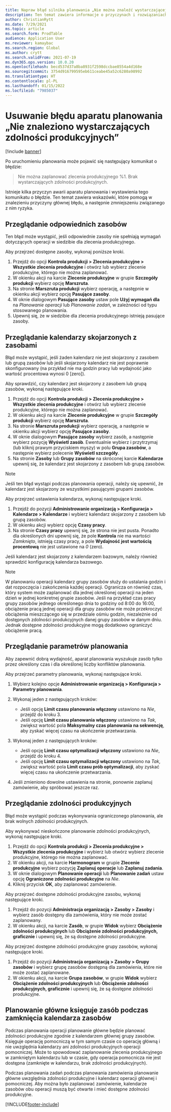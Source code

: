 ```yaml
---
title: Napraw błąd silnika planowania „Nie można znaleźć wystarczającej pojemności” i skończoną pojemność
description: Ten temat zawiera informacje o przyczynach i rozwiązaniach problemu polegającego na tym, że nie można zaplanować zlecenia produkcyjnego %1. Nie znaleziono wystarczających zdolności produkcyjnych”.
author: ChristianRytt
ms.date: 7/29/2021
ms.topic: article
ms.search.form: ProdTable
audience: Application User
ms.reviewer: kamaybac
ms.search.region: Global
ms.author: crytt
ms.search.validFrom: 2021-07-19
ms.dyn365.ops.version: 10.0.20
ms.openlocfilehash: becd537d37a8ba8931f2598dccbae8554a4d168e
ms.sourcegitcommit: 3754d916799595eb611ceabe45a52c6280a98992
ms.translationtype: HT
ms.contentlocale: pl-PL
ms.lasthandoff: 01/15/2022
ms.locfileid: "7985037"
---
```

# <a name="fix-the-not-enough-capacity-could-be-found-scheduling-engine-error"></a>Usuwanie błędu aparatu planowania „Nie znaleziono wystarczających zdolności produkcyjnych”

[!include [banner](../includes/banner.md)]

Po uruchomieniu planowania może pojawić się następujący komunikat o błędzie:

> Nie można zaplanować zlecenia produkcyjnego %1. Brak wystarczających zdolności produkcyjnych.

Istnieje kilka przyczyn awarii aparatu planowania i wystawienia tego komunikatu o błędzie. Ten temat zawiera wskazówki, które pomogą w znalezieniu przyczyny głównej błędu, a następnie zmniejszeniu związanego z nim ryzyka.

## <a name="review-the-applicable-resources"></a>Przeglądanie odpowiednich zasobów

Ten błąd może wystąpić, jeśli odpowiednie zasoby nie spełniają wymagań dotyczących operacji w siedzibie dla zlecenia produkcyjnego.

Aby przejrzeć dostępne zasoby, wykonaj poniższe kroki.

1. Przejdź do opcji **Kontrola produkcji \> Zlecenia produkcyjne \> Wszystkie zlecenia produkcyjne** i otwórz lub wybierz zlecenie produkcyjne, którego nie można zaplanować.
1. W okienku akcji na karcie **Zlecenie produkcyjne** w grupie **Szczegóły produkcji** wybierz opcję **Marszruta**.
1. Na stronie **Marszruta produkcji** wybierz operację, a następnie w okienku akcji wybierz opcję **Pasujące zasoby**.
1. W oknie dialogowym **Pasujące zasoby** ustaw pole **Użyj wymagań dla** na *Planowanie operacji* lub *Planowanie zadań*, w zależności od typu stosowanego planowania.
1. Upewnij się, że w siedzibie dla zlecenia produkcyjnego istnieją pasujące zasoby.

## <a name="review-the-calendars-that-are-associated-with-resources"></a>Przeglądanie kalendarzy skojarzonych z zasobami

Błąd może wystąpić, jeśli żaden kalendarz nie jest skojarzony z zasobem lub grupą zasobów lub jeśli skojarzony kalendarz nie jest poprawnie skonfigurowany (na przykład nie ma godzin pracy lub wydajność jako wartość procentowa wynosi 0 \[zero\]).

Aby sprawdzić, czy kalendarz jest skojarzony z zasobem lub grupą zasobów, wykonaj następujące kroki.

1. Przejdź do opcji **Kontrola produkcji \> Zlecenia produkcyjne \> Wszystkie zlecenia produkcyjne** i otwórz lub wybierz zlecenie produkcyjne, którego nie można zaplanować.
1. W okienku akcji na karcie **Zlecenie produkcyjne** w grupie **Szczegóły produkcji** wybierz opcję **Marszruta**.
1. Na stronie **Marszruta produkcji** wybierz operację, a następnie w okienku akcji wybierz opcję **Pasujące zasoby**.
1. W oknie dialogowym **Pasujące zasoby** wybierz zasób, a następnie wybierz pozycję **Wyświetl zasób**. Ewentualnie wybierz i przytrzymaj (lub kliknij prawym przyciskiem myszy) w polu **Grupa zasobów**, a następnie wybierz polecenie **Wyświetl szczegóły**.
1. Na stronie **Zasoby** lub **Grupy zasobów** na skróconej karcie **Kalendarze** upewnij się, że kalendarz jest skojarzony z zasobem lub grupą zasobów.

> [!NOTE]
> Jeśli ten błąd wystąpi podczas planowania operacji, należy się upewnić, że kalendarz jest skojarzony ze wszystkimi pasującymi grupami zasobów.

Aby przejrzeć ustawienia kalendarza, wykonaj następujące kroki.

1. Przejdź do pozycji **Administrowanie organizacją \> Konfiguracja \> Kalendarze \> Kalendarze** i wybierz kalendarz skojarzony z zasobem lub grupą zasobów.
1. W okienku akcji wybierz opcję **Czasy pracy**.
1. Na stronie **Czasy pracy** upewnij się, że strona nie jest pusta. Ponadto dla określonych dni upewnij się, że pole **Kontrola** nie ma wartości *Zamknięto*, istnieją czasy pracy, a pole **Wydajność jest wartością procentową** nie jest ustawione na *0* (zero).

Jeśli kalendarz jest skojarzony z kalendarzem bazowym, należy również sprawdzić konfigurację kalendarza bazowego.

> [!NOTE]
> W planowaniu operacji kalendarz grupy zasobów służy do ustalania godzin i dat rozpoczęcia i zakończenia każdej operacji. Ogranicza on również czas, który system może zaplanować dla jednej określonej operacji na jeden dzień w jednej konkretnej grupie zasobów. Jeśli na przykład czas pracy grupy zasobów jednego określonego dnia to godziny od 8:00 do 16:00, obciążenie pracą jednej operacji dla grupy zasobów nie może przekroczyć obciążenia mieszczącego się w przedziale ośmiu godzin, niezależnie od dostępnych zdolności produkcyjnych danej grupy zasobów w danym dniu. Jednak dostępne zdolności produkcyjne mogą dodatkowo ograniczyć obciążenie pracą.

## <a name="review-the-scheduling-parameters"></a>Przeglądanie parametrów planowania

Aby zapewnić dobrą wydajność, aparat planowania wyszukuje zasób tylko przez określony czas i dla określonej liczby konfliktów planowania.

Aby przejrzeć parametry planowania, wykonaj następujące kroki.

1. Wybierz kolejno opcje **Administrowanie organizacją \> Konfiguracja \> Parametry planowania**.
1. Wykonaj jeden z następujących kroków:

    - Jeśli opcję **Limit czasu planowania włączony** ustawiono na *Nie*, przejdź do kroku 3.
    - Jeśli opcję **Limit czasu planowania włączony** ustawiono na *Tak*, zwiększ wartość pola **Maksymalny czas planowania na sekwencję**, aby zyskać więcej czasu na ukończenie przetwarzania.

1. Wykonaj jeden z następujących kroków:

    - Jeśli opcję **Limit czasu optymalizacji włączony** ustawiono na *Nie*, przejdź do kroku 4.
    - Jeśli opcję **Limit czasu optymalizacji włączony** ustawiono na *Tak*, zwiększ wartość pola **Limit czasu prób optymalizacji**, aby zyskać więcej czasu na ukończenie przetwarzania.

1. Jeśli zmieniono dowolne ustawienia na stronie, ponownie zaplanuj zamówienie, aby spróbować jeszcze raz.

## <a name="review-capacity"></a>Przeglądanie zdolności produkcyjnych

Błąd może wystąpić podczas wykonywania ograniczonego planowania, ale brak wolnych zdolności produkcyjnych.

Aby wykonywać nieskończone planowanie zdolności produkcyjnych, wykonaj następujące kroki.

1. Przejdź do opcji **Kontrola produkcji \> Zlecenia produkcyjne \> Wszystkie zlecenia produkcyjne** i wybierz lub otwórz wybierz zlecenie produkcyjne, którego nie można zaplanować.
1. W okienku akcji, na karcie **Harmonogram** w grupie **Zlecenie produkcyjne** wybierz pozycję **Zaplanuj operacje** lub **Zaplanuj zadania**.
1. W oknie dialogowym **Planowanie operacji** lub **Planowanie zadań** ustaw opcję **Ograniczone zdolności produkcyjne** na *Nie*.
1. Kliknij przycisk **OK**, aby zaplanować zamówienie.

Aby przejrzeć dostępne zdolności produkcyjne zasobu, wykonaj następujące kroki.

1. Przejdź do pozycji **Administracja organizacją \> Zasoby \> Zasoby** i wybierz zasób dostępny dla zamówienia, który nie może zostać zaplanowany.
1. W okienku akcji, na karcie **Zasób**, w grupie **Widok** wybierz **Obciążenie zdolności produkcyjnych** lub **Obciążenie zdolności produkcyjnych, graficznie** i upewnij się, że są dostępne zdolności produkcyjne.

Aby przejrzeć dostępne zdolności produkcyjne grupy zasobów, wykonaj następujące kroki.

1. Przejdź do pozycji **Administracja organizacją \> Zasoby \> Grupy zasobów** i wybierz grupę zasobów dostępną dla zamówienia, które nie może zostać zaplanowane.
1. W okienku akcji, na karcie **Grupa zasobów**, w grupie **Widok** wybierz **Obciążenie zdolności produkcyjnych** lub **Obciążenie zdolności produkcyjnych, graficznie** i upewnij się, że są dostępne zdolności produkcyjne.

## <a name="master-planning-books-a-resource-when-the-resource-calendar-is-closed"></a>Planowanie główne księguje zasób podczas zamknięcia kalendarza zasobów

Podczas planowania operacji planowanie główne będzie planować zdolności produkcyjne zgodnie z kalendarzem głównej grupy zasobów. Księguje operację pomocniczą w tym samym czasie co operację główną i nie uwzględnia kalendarzy ani zdolności produkcyjnych operacji pomocniczej. Może to spowodować zaplanowanie zlecenia produkcyjnego w zamkniętym kalendarzu lub w czasie, gdy operacja pomocnicza nie jest dostępna (zamknięte w kalendarzu, brak zdolności produkcyjnych).

Podczas planowania zadań podczas planowania zamówienia planowanie główne uwzględnia zdolności produkcyjne i kalendarz operacji głównej i pomocniczej. Aby można było zaplanować zamówienie, kalendarze zasobów obu operacji muszą być otwarte i mieć dostępne zdolności produkcyjne.

[!INCLUDE[footer-include](../../includes/footer-banner.md)]
